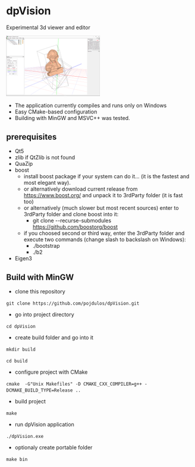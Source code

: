 # dpVision
Experimental 3d viewer and editor

<img src="./docs/abel01.png" alt="screenshot" width="50%"/>

* The application currently compiles and runs only on Windows
* Easy CMake-based configuration
* Building with MinGW and MSVC++ was tested.

## prerequisites

* Qt5
* zlib if QtZlib is not found
* QuaZip
* boost
  * install boost package if your system can do it... (it is the fastest and most elegant way).
  * or alternatively download current release from <https://www.boost.org/> and unpack it to 3rdParty folder (it is fast too)
  * or alternatively (much slower but most recent sources) enter to 3rdParty folder and clone boost into it:
    * git clone --recurse-submodules <https://github.com/boostorg/boost>
  * if you choosed second or third way, enter the 3rdParty folder and execute two commands (change slash to backslash on Windows):
    * ./bootstrap
    * ./b2
* Eigen3

## Build with MinGW

* clone this repository

``git clone https://github.com/pojdulos/dpVision.git``

* go into project directory

``cd dpVision``

* create build folder and go into it

``mkdir build``

``cd build``

* configure project with CMake

``cmake  -G"Unix Makefiles" -D CMAKE_CXX_COMPILER=g++ -DCMAKE_BUILD_TYPE=Release ..``

* build project

``make``

* run dpVision application

``./dpVision.exe``

* optionaly create portable folder

``make bin``



